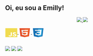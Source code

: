 ## Oi, eu sou a Emilly!

<div align="center">
  <a href="https://github.com/httpsemilly">
  <img width="48%" src="https://github-readme-stats.vercel.app/api?username=httpsemilly&show_icons=true&theme=omni&include_all_commits=true&count_private=true"/>
  <img width="48%" src="https://github-readme-stats.vercel.app/api/top-langs/?username=httpsemilly&layout=compact&langs_count=7&theme=omni"/>
</div>
  
  <div style="display: inline_block"><br>
  <img align="center" alt="emilly-js" height="30" width="40" src="https://raw.githubusercontent.com/devicons/devicon/master/icons/javascript/javascript-plain.svg">
  <img align="center" alt="emilly-HTML" height="30" width="40" src="https://raw.githubusercontent.com/devicons/devicon/master/icons/html5/html5-original.svg">
  <img align="center" alt="emilly-CSS" height="30" width="40" src="https://raw.githubusercontent.com/devicons/devicon/master/icons/css3/css3-original.svg">
</div>
  
  ##
  
  <div> 
  <a href="mailto:emilly.mee7@gmail.com"><img src="https://img.shields.io/badge/Gmail-D14836?style=for-the-badge&logo=gmail&logoColor=white" target="_blank"></a>
  <a href="https://www.linkedin.com/in/emilly-cavalcante" target="_blank"><img src="https://img.shields.io/badge/-LinkedIn-%230077B5?style=for-the-badge&logo=linkedin&logoColor=white" target="_blank"></a> 
  <a href="https://open.spotify.com/user/k4njmvdg6fik5qawdqobnbew8"><img src="https://img.shields.io/badge/Spotify-1ED760?&style=for-the-badge&logo=spotify&logoColor=white" target+"_blank"></a>  
</div>
